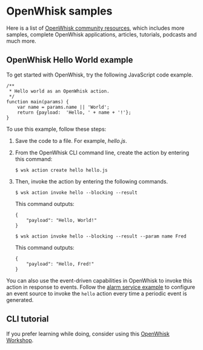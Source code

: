 # OpenWhisk samples
Here is a list of [OpenWhisk community resources](https://github.com/openwhisk/openwhisk-external-resources), which includes more samples, complete OpenWhisk applications, articles, tutorials, podcasts and much more.

<!-- TODO 
"Complete listing of OpenWhisk samples can be found here." <- need to insert a link to the OpenWhisk samples repo when there is one -->

## OpenWhisk Hello World example
To get started with OpenWhisk, try the following JavaScript code example.

```
/**
 * Hello world as an OpenWhisk action.
 */
function main(params) {
    var name = params.name || 'World';
    return {payload:  'Hello, ' + name + '!'};
}
```

To use this example, follow these steps:

1. Save the code to a file. For example, *hello.js*.

2. From the OpenWhisk CLI command line, create the action by entering this command:

    ```
    $ wsk action create hello hello.js
    ```

3. Then, invoke the action by entering the following commands.

    ```
    $ wsk action invoke hello --blocking --result
    ```

    This command outputs:

    ```
    {
        "payload": "Hello, World!"
    }
    ```

    ```
    $ wsk action invoke hello --blocking --result --param name Fred
    ```

    This command outputs:

    ```
    {
        "payload": "Hello, Fred!"
    }
    ```

You can also use the event-driven capabilities in OpenWhisk to invoke this action in response to events. Follow the [alarm service example](./packages.md#creating-and-using-trigger-feeds) to configure an event source to invoke the `hello` action every time a periodic event is generated.

## CLI tutorial

If you prefer learning while doing, consider using this [OpenWhisk Workshop](https://github.com/openwhisk/openwhisk-workshop).

